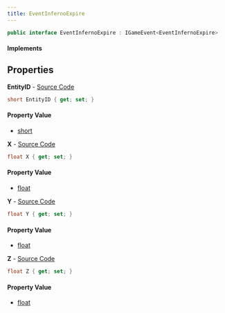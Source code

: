 ```yaml
---
title: EventInfernoExpire
---
```


```csharp
public interface EventInfernoExpire : IGameEvent<EventInfernoExpire>
```

#### Implements

## Properties

**EntityID** - [Source Code](https://github.com/swiftly-solution/swiftlys2/blob/main/managed/src/SwiftlyS2.Generated/GameEvents/Interfaces/EventInfernoExpire.cs#L21)

```csharp
short EntityID { get; set; }
```

#### Property Value

- [short](https://learn.microsoft.com/dotnet/api/system.int16)

**X** - [Source Code](https://github.com/swiftly-solution/swiftlys2/blob/main/managed/src/SwiftlyS2.Generated/GameEvents/Interfaces/EventInfernoExpire.cs#L26)

```csharp
float X { get; set; }
```

#### Property Value

- [float](https://learn.microsoft.com/dotnet/api/system.single)

**Y** - [Source Code](https://github.com/swiftly-solution/swiftlys2/blob/main/managed/src/SwiftlyS2.Generated/GameEvents/Interfaces/EventInfernoExpire.cs#L31)

```csharp
float Y { get; set; }
```

#### Property Value

- [float](https://learn.microsoft.com/dotnet/api/system.single)

**Z** - [Source Code](https://github.com/swiftly-solution/swiftlys2/blob/main/managed/src/SwiftlyS2.Generated/GameEvents/Interfaces/EventInfernoExpire.cs#L36)

```csharp
float Z { get; set; }
```

#### Property Value

- [float](https://learn.microsoft.com/dotnet/api/system.single)

